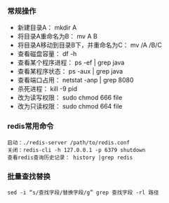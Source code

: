 

### 常规操作

   * 新建目录A： mkdir A
   * 将目录A重命名为B： mv A B
   * 将目录A移动到目录B下，并重命名为C： mv /A /B/C
   * 查看磁盘容量： df -h
   * 查看某个程序进程： ps -ef | grep java
   * 查看某程序状态： ps -aux | grep java
   * 查看端口占用： netstat -anp | grep 8080
   * 杀死进程： kill -9 pid
   * 改为读写权限： sudo chmod 666 file
   * 改为只读权限： sudo chmod 664 file

### redis常用命令
   ```
   启动：./redis-server /path/to/redis.conf
   关闭：redis-cli -h 127.0.0.1 -p 6379 shutdown
   查看redis查询历史记录： history |grep redis
   ```

### 批量查找替换
   ```
   sed -i “s/查找字段/替换字段/g” grep 查找字段 -rl 路径
   ```